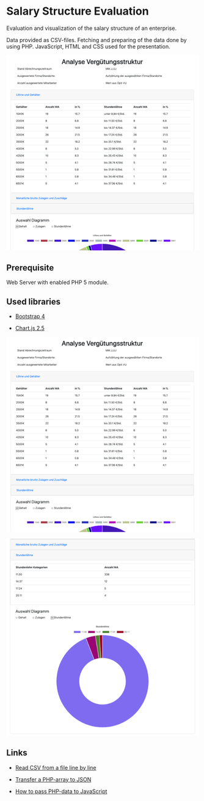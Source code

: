 # Salary Structure Evaluation

Evaluation and visualization of the salary structure of an enterprise.

Data provided as CSV-files. Fetching and preparing of the data done by using PHP. JavaScript, HTML and CSS used for the presentation.

<img src="./imgs/overview.png" alt="" width="600" />

## Prerequisite

Web Server with enabled PHP 5 module.

## Used libraries

- [Bootstrap 4](https://getbootstrap.com/)

- [Chart.js 2.5](https://www.chartjs.org/)


![overview](./imgs/overview.png)


![detail](./imgs/detail.png)

## Links

- [Read CSV from a file line by line](https://www.php.net/manual/de/function.fgetcsv.php)

- [Transfer a PHP-array to JSON](https://www.php.net/manual/en/function.json-encode.php)

- [How to pass PHP-data to JavaScript](https://www.dyn-web.com/tutorials/php-js/scalar.php)




